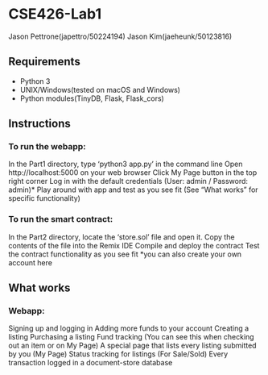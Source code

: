 # CSE426-Lab1
Jason Pettrone(japettro/50224194)
Jason Kim(jaeheunk/50123816)

## Requirements
- Python 3
- UNIX/Windows(tested on macOS and Windows)
- Python modules(TinyDB, Flask, Flask_cors)

## Instructions
### To run the webapp:
In the Part1 directory, type ‘python3 app.py’ in the command line
Open http://localhost:5000 on your web browser
Click My Page button in the top right corner
Log in with the default credentials (User: admin / Password: admin)*
Play around with app and test as you see fit (See “What works” for specific functionality)
### To run the smart contract:
In the Part2 directory, locate the ‘store.sol’ file and open it.
Copy the contents of the file into the Remix IDE
Compile and deploy the contract
Test the contract functionality as you see fit
*you can also create your own account here

## What works
### Webapp:
Signing up and logging in
Adding more funds to your account
Creating a listing
Purchasing a listing
Fund tracking (You can see this when checking out an item or on My Page)
A special page that lists every listing submitted by you (My Page)
Status tracking for listings (For Sale/Sold)
Every transaction logged in a document-store database 
